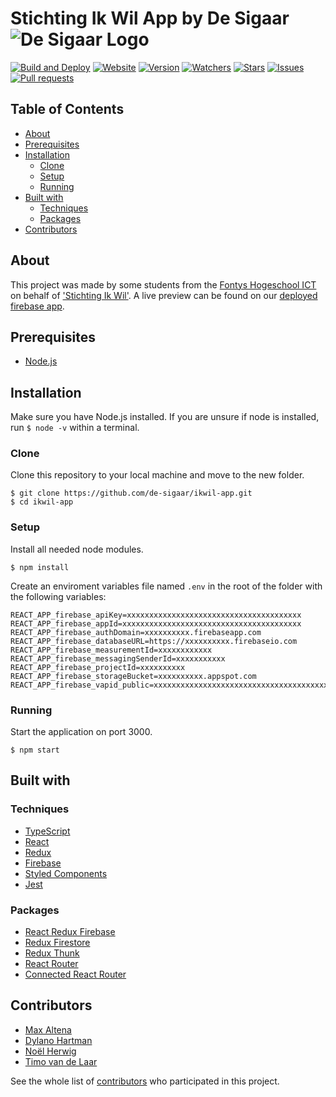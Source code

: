 # Stichting Ik Wil App by De Sigaar ![De Sigaar Logo](https://i.gyazo.com/2139de3348632e93be61757115a7e395.png)

[![Build and Deploy](https://github.com/de-sigaar/ikwil-app/workflows/Build%20and%20Deploy/badge.svg)](https://github.com/de-sigaar/ikwil-app/actions?query=workflow%3A%22Build+and+Deploy%22)
[![Website](https://img.shields.io/website?down_color=red&down_message=offline&up_color=green&up_message=online&url=https%3A%2F%2Fikwil-app.web.app%2F)](https://ikwil-app.web.app/)
[![Version](https://img.shields.io/github/package-json/v/de-sigaar/ikwil-app)](https://github.com/de-sigaar/ikwil-app)
[![Watchers](https://img.shields.io/github/watchers/de-sigaar/ikwil-app)](https://github.com/de-sigaar/ikwil-app/watchers)
[![Stars](https://img.shields.io/github/stars/de-sigaar/ikwil-app)](https://github.com/de-sigaar/ikwil-app/stargazers)
[![Issues](https://img.shields.io/github/issues/de-sigaar/ikwil-app)](https://github.com/de-sigaar/ikwil-app/issues)
[![Pull requests](https://img.shields.io/github/issues-pr/de-sigaar/ikwil-app)](https://github.com/de-sigaar/ikwil-app/pulls)

## Table of Contents

- [About](#about)
- [Prerequisites](#prerequisites)
- [Installation](#installation)
  - [Clone](#clone)
  - [Setup](#setup)
  - [Running](#running)
- [Built with](#built-with)
  - [Techniques](#techniques)
  - [Packages](#packages)
- [Contributors](#contributors)

## About

This project was made by some students from the [Fontys Hogeschool ICT](https://fontys.nl/hbo-ict/) on behalf of ['Stichting Ik Wil'](http://www.stichtingikwil.nl/).
A live preview can be found on our [deployed firebase app](https://ikwil-app.web.app/).

## Prerequisites

- [Node.js](https://nodejs.org/)

## Installation

Make sure you have Node.js installed. If you are unsure if node is installed, run `$ node -v` within a terminal.

### Clone

Clone this repository to your local machine and move to the new folder.

```
$ git clone https://github.com/de-sigaar/ikwil-app.git
$ cd ikwil-app
```

### Setup

Install all needed node modules.

```
$ npm install
```

Create an enviroment variables file named `.env` in the root of the folder with the following variables:

```env
REACT_APP_firebase_apiKey=xxxxxxxxxxxxxxxxxxxxxxxxxxxxxxxxxxxxxxx
REACT_APP_firebase_appId=xxxxxxxxxxxxxxxxxxxxxxxxxxxxxxxxxxxxxxxx
REACT_APP_firebase_authDomain=xxxxxxxxxx.firebaseapp.com
REACT_APP_firebase_databaseURL=https://xxxxxxxxxx.firebaseio.com
REACT_APP_firebase_measurementId=xxxxxxxxxxxx
REACT_APP_firebase_messagingSenderId=xxxxxxxxxxx
REACT_APP_firebase_projectId=xxxxxxxxxx
REACT_APP_firebase_storageBucket=xxxxxxxxxx.appspot.com
REACT_APP_firebase_vapid_public=xxxxxxxxxxxxxxxxxxxxxxxxxxxxxxxxxxxxxxxxxxxxxxxxxxxxxxxxxxxxxxxxxxxxxxxxxxxxxxxxxxxxxxx
```

### Running

Start the application on port 3000.

```
$ npm start
```

## Built with

### Techniques

- [TypeScript](https://www.typescriptlang.org/)
- [React](https://reactjs.org/)
- [Redux](https://redux.js.org/)
- [Firebase](https://firebase.google.com/)
- [Styled Components](https://styled-components.com/)
- [Jest](https://jestjs.io/)

### Packages

- [React Redux Firebase](https://react-redux-firebase.com/)
- [Redux Firestore](https://github.com/prescottprue/redux-firestore)
- [Redux Thunk](https://github.com/reduxjs/redux-thunk)
- [React Router](https://reacttraining.com/react-router/)
- [Connected React Router](https://github.com/supasate/connected-react-router)

## Contributors

- [Max Altena](https://github.com/MaxAltena)
- [Dylano Hartman](https://github.com/DylanoH)
- [Noël Herwig](https://github.com/Chiloz)
- [Timo van de Laar](https://github.com/BroodBalloon)

See the whole list of [contributors](https://github.com/de-sigaar/ikwil-app/contributors) who participated in this project.
